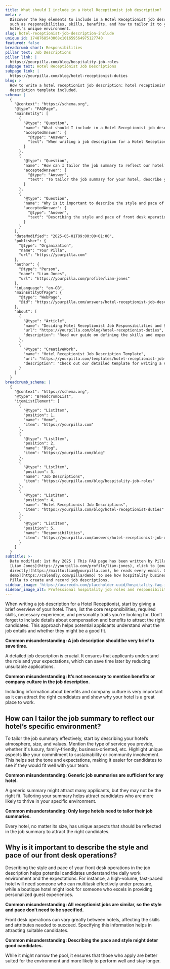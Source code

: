 ```yaml
---
title: What should I include in a Hotel Receptionist job description?
meta: >
  Discover the key elements to include in a Hotel Receptionist job description,
  such as responsibilities, skills, benefits, and how to tailor it to your
  hotel's unique environment.
slug: hotel-receptionist-job-description-include
unique id: 1748768543068x101659564975127740
featured: false
breadcrumb short: Responsibilities
pillar text: Job Descriptions
pillar link: |
  https://yourpilla.com/blog/hospitality-job-roles
subpage text: Hotel Receptionist Job Descriptions
subpage link: |
  https://yourpilla.com/blog/hotel-receptionist-duties
blog: >
  How to write a hotel receptionist job description: hotel receptionist job
  description template included.
schema: |
  {
    "@context": "https://schema.org",
    "@type": "FAQPage",
    "mainEntity": [
      {
        "@type": "Question",
        "name": "What should I include in a Hotel Receptionist job description?",
        "acceptedAnswer": {
          "@type": "Answer",
          "text": "When writing a job description for a Hotel Receptionist, begin with a brief overview of your hotel, detailing compensation and benefits to attract suitable candidates. Outline the core responsibilities, essential skills, necessary experience, and the personality traits you are seeking. It’s also helpful to include details about the hotel's culture to give potential applicants a clear sense of what the job involves."
        }
      },
      {
        "@type": "Question",
        "name": "How can I tailor the job summary to reflect our hotel’s specific environment?",
        "acceptedAnswer": {
          "@type": "Answer",
          "text": "To tailor the job summary for your hotel, describe your hotel's atmosphere, size, and values, highlighting unique aspects such as a commitment to sustainability or community involvement. Mention the type of service you provide (e.g., luxury, family-friendly, business-oriented), to help potential candidates assess if they would fit well with your team."
        }
      },
      {
        "@type": "Question",
        "name": "Why is it important to describe the style and pace of our front desk operations?",
        "acceptedAnswer": {
          "@type": "Answer",
          "text": "Describing the style and pace of front desk operations is important as it provides potential candidates with an understanding of the daily work environment and expectations. This distinction helps in attracting candidates who can effectively manage the specific demands of the role, ensuring a better fit and lower employee turnover."
        }
      }
    ],
    "dateModified": "2025-05-01T09:00:00+01:00",
    "publisher": {
      "@type": "Organization",
      "name": "Your Pilla",
      "url": "https://yourpilla.com"
    },
    "author": {
      "@type": "Person",
      "name": "Liam Jones",
      "url": "https://yourpilla.com/profile/liam-jones"
    },
    "inLanguage": "en-GB",
    "mainEntityOfPage": {
      "@type": "WebPage",
      "@id": "https://yourpilla.com/answers/hotel-receptionist-job-description-include"
    },
    "about": [
      {
        "@type": "Article",
        "name": "Deciding Hotel Receptionist Job Responsibilities and Skills",
        "url": "https://yourpilla.com/blog/hotel-receptionist-duties",
        "description": "Read our guide on defining the skills and experience needed from a Hotel Receptionist."
      },
      {
        "@type": "CreativeWork",
        "name": "Hotel Receptionist Job Description Template",
        "url": "https://yourpilla.com/templates/hotel-receptionist-job-description",
        "description": "Check out our detailed template for writing a Hotel Receptionist job description."
      }
    ]
  }
breadcrumb_schema: |
  {
    "@context": "https://schema.org",
    "@type": "BreadcrumbList",
    "itemListElement": [
      {
        "@type": "ListItem",
        "position": 1,
        "name": "Home",
        "item": "https://yourpilla.com"
      },
      {
        "@type": "ListItem",
        "position": 2,
        "name": "Blog",
        "item": "https://yourpilla.com/blog"
      },
      {
        "@type": "ListItem",
        "position": 3,
        "name": "Job Descriptions",
        "item": "https://yourpilla.com/blog/hospitality-job-roles"
      },
      {
        "@type": "ListItem",
        "position": 4,
        "name": "Hotel Receptionist Job Descriptions",
        "item": "https://yourpilla.com/blog/hotel-receptionist-duties"
      },
      {
        "@type": "ListItem",
        "position": 5,
        "name": "Responsibilities",
        "item": "https://yourpilla.com/answers/hotel-receptionist-job-description-include"
      }
    ]
  }
subtitle: >-
  Date modified: 1st May 2025 | This FAQ page has been written by Pilla Founder,
  [Liam Jones](https://yourpilla.com/profile/liam-jones), click to [email Liam
  directly](https://mailto:liam@yourpilla.com), he reads every email. Or [book a
  demo](https://calendly.com/pilla/demo) to see how hospitality businesses use
  Pilla to create and record job descriptions.
sidebar_image: 'https://ucarecdn.com/placeholder-uuid/hospitality-faq-image.jpg'
sidebar_image_alt: Professional hospitality job roles and responsibilities
---
```

When writing a job description for a Hotel Receptionist, start by giving a brief overview of your hotel. Then, list the core responsibilities, required skills, necessary experience, and personality traits you're looking for. Don’t forget to include details about compensation and benefits to attract the right candidates. This approach helps potential applicants understand what the job entails and whether they might be a good fit.

**Common misunderstanding: A job description should be very brief to save time.**

A detailed job description is crucial. It ensures that applicants understand the role and your expectations, which can save time later by reducing unsuitable applications.

**Common misunderstanding: It’s not necessary to mention benefits or company culture in the job description.**

Including information about benefits and company culture is very important as it can attract the right candidates and show why your hotel is a great place to work.

## How can I tailor the job summary to reflect our hotel’s specific environment?

To tailor the job summary effectively, start by describing your hotel’s atmosphere, size, and values. Mention the type of service you provide, whether it's luxury, family-friendly, business-oriented, etc. Highlight unique aspects like your commitment to sustainability or community involvement. This helps set the tone and expectations, making it easier for candidates to see if they would fit well with your team.

**Common misunderstanding: Generic job summaries are sufficient for any hotel.**

A generic summary might attract many applicants, but they may not be the right fit. Tailoring your summary helps attract candidates who are more likely to thrive in your specific environment.

**Common misunderstanding: Only large hotels need to tailor their job summaries.**

Every hotel, no matter its size, has unique aspects that should be reflected in the job summary to attract the right candidates.

## Why is it important to describe the style and pace of our front desk operations?

Describing the style and pace of your front desk operations in the job description helps potential candidates understand the daily work environment and the expectations. For instance, a high-volume, fast-paced hotel will need someone who can multitask effectively under pressure, while a boutique hotel might look for someone who excels in providing personalized guest experiences.

**Common misunderstanding: All receptionist jobs are similar, so the style and pace don’t need to be specified.**

Front desk operations can vary greatly between hotels, affecting the skills and attributes needed to succeed. Specifying this information helps in attracting suitable candidates.

**Common misunderstanding: Describing the pace and style might deter good candidates.**

While it might narrow the pool, it ensures that those who apply are better suited for the environment and more likely to perform well and stay longer.
